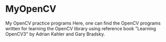 # MyOpenCV
My OpenCV practice programs 
Here, one can find the OpenCV programs written for learning the OpenCV library using reference book "Learning OpenCV3" by Adrian Kahler and Gary Bradsky.
